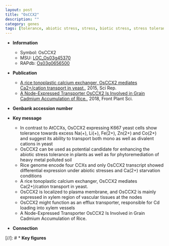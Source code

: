 ```yaml
---
layout: post
title: "OsCCX2"
description: ""
category: genes
tags: [tolerance, abiotic stress, stress, biotic stress, stress tolerance, calcium, xylem, grain, transporter, plasma membrane, cadmium]
---
```


* **Information**  
    + Symbol: OsCCX2  
    + MSU: [LOC_Os03g45370](http://rice.plantbiology.msu.edu/cgi-bin/ORF_infopage.cgi?orf=LOC_Os03g45370)  
    + RAPdb: [Os03g0656500](http://rapdb.dna.affrc.go.jp/viewer/gbrowse_details/irgsp1?name=Os03g0656500)  

* **Publication**  
    + [A rice tonoplastic calcium exchanger, OsCCX2 mediates Ca2+/cation transport in yeast.](http://www.ncbi.nlm.nih.gov/pubmed?term=A+rice+tonoplastic+calcium+exchanger,+OsCCX2+mediates+Ca2+/cation+transport+in+yeast.%5BTitle%5D), 2015, Sci Rep.
    + [A Node-Expressed Transporter OsCCX2 Is Involved in Grain Cadmium Accumulation of Rice.](http://www.ncbi.nlm.nih.gov/pubmed?term=A+Node-Expressed+Transporter+OsCCX2+Is+Involved+in+Grain+Cadmium+Accumulation+of+Rice.%5BTitle%5D), 2018, Front Plant Sci.

* **Genbank accession number**  

* **Key message**  
    + In contrast to AtCCXs, OsCCX2 expressing K667 yeast cells show tolerance towards excess Na(+), Li(+), Fe(2+), Zn(2+) and Co(2+) and suggest its ability to transport both mono as well as divalent cations in yeast
    + OsCCX2 can be used as potential candidate for enhancing the abiotic stress tolerance in plants as well as for phytoremediation of heavy metal polluted soil
    + Rice genome encode four CCXs and only OsCCX2 transcript showed differential expression under abiotic stresses and Ca(2+) starvation conditions
    + A rice tonoplastic calcium exchanger, OsCCX2 mediates Ca(2+)/cation transport in yeast.
    + OsCCX2 is localized to plasma membrane, and OsCCX2 is mainly expressed in xylem region of vascular tissues at the nodes
    + OsCCX2 might function as an efflux transporter, responsible for Cd loading into xylem vessels
    + A Node-Expressed Transporter OsCCX2 Is Involved in Grain Cadmium Accumulation of Rice.

* **Connection**  

[//]: # * **Key figures**  


